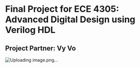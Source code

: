 # Final Project for ECE 4305: Advanced Digital Design using Verilog HDL 
## Project Partner: Vy Vo
![Uploading image.png…]()

